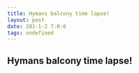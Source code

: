 ```yaml
---
title: Hymans balcony time lapse!
layout: post
date: 201-1-2 T:0:6
tags: undefined
---
```

## Hymans balcony time lapse!

